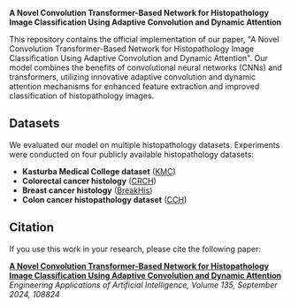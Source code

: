**A Novel Convolution Transformer-Based Network for Histopathology Image Classification Using Adaptive Convolution and Dynamic Attention**

This repository contains the official implementation of our paper, "A Novel Convolution Transformer-Based Network for Histopathology Image Classification Using Adaptive Convolution and Dynamic Attention". Our model combines the benefits of convolutional neural networks (CNNs) and transformers, utilizing innovative adaptive convolution and dynamic attention mechanisms for enhanced feature extraction and improved classification of histopathology images.

## Datasets

We evaluated our model on multiple histopathology datasets. Experiments were conducted on four publicly available histopathology datasets:
- **Kasturba Medical College dataset** ([KMC](https://www.nature.com/articles/s41598-023-31275-7))
- **Colorectal cancer histology** ([CRCH](https://journals.plos.org/plosmedicine/article?id=10.1371/journal.pmed.1002730))
- **Breast cancer histology** ([BreakHis](https://ieeexplore.ieee.org/document/7312934/))
- **Colon cancer histopathology dataset** ([CCH](https://bmcbioinformatics.biomedcentral.com/articles/10.1186/s12859-017-1685-x))


## Citation

If you use this work in your research, please cite the following paper:

[**A Novel Convolution Transformer-Based Network for Histopathology Image Classification Using Adaptive Convolution and Dynamic Attention**](https://www.sciencedirect.com/science/article/pii/S0952197624009825#tbl12)  
*Engineering Applications of Artificial Intelligence, Volume 135, September 2024, 108824*

